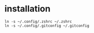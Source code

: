 # installation
```shell
ln -s ~/.config/.zshrc ~/.zshrc
ln -s ~/.config/.gitconfig ~/.gitconfig
```
